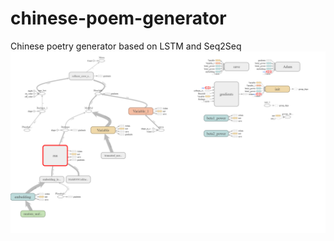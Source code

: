 # chinese-poem-generator
Chinese poetry generator based on LSTM and Seq2Seq
![avatar](/graph/net.png)

